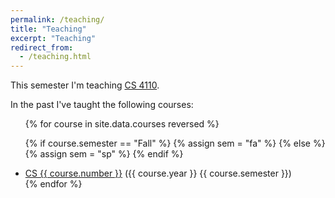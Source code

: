 ```yaml
---
permalink: /teaching/
title: "Teaching"
excerpt: "Teaching"
redirect_from: 
  - /teaching.html
---
```


This semester I'm teaching [CS 4110](https://www.cs.cornell.edu/courses/cs4110/2025fa).

In the past I've taught the following courses:
<ul>
{% for course in site.data.courses reversed %}

{% if course.semester == "Fall" %}
{% assign sem = "fa" %}
{% else %}
{% assign sem = "sp" %}
{% endif %}

<li> <a href="https://www.cs.cornell.edu/courses/cs{{ course.number }}/{{ course.year }}{{ sem }}/">CS {{ course.number }}</a> ({{ course.year }} {{ course.semester }})</li>
{% endfor %}
</ul>
